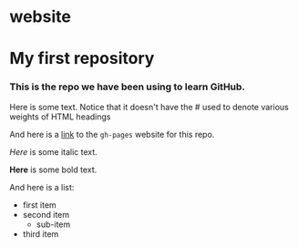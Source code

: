 # website
# My first repository

### This is the repo we have been using to learn GitHub.

Here is some text. Notice that it doesn't have the # used to denote various weights of HTML headings

And here is a [link](https://petera-ucb.github.io/my-first-repo/) to the `gh-pages` website for this repo.

*Here* is some italic text.

**Here** is some bold text.

And here is a list:

* first item
* second item
	+ sub-item
* third item